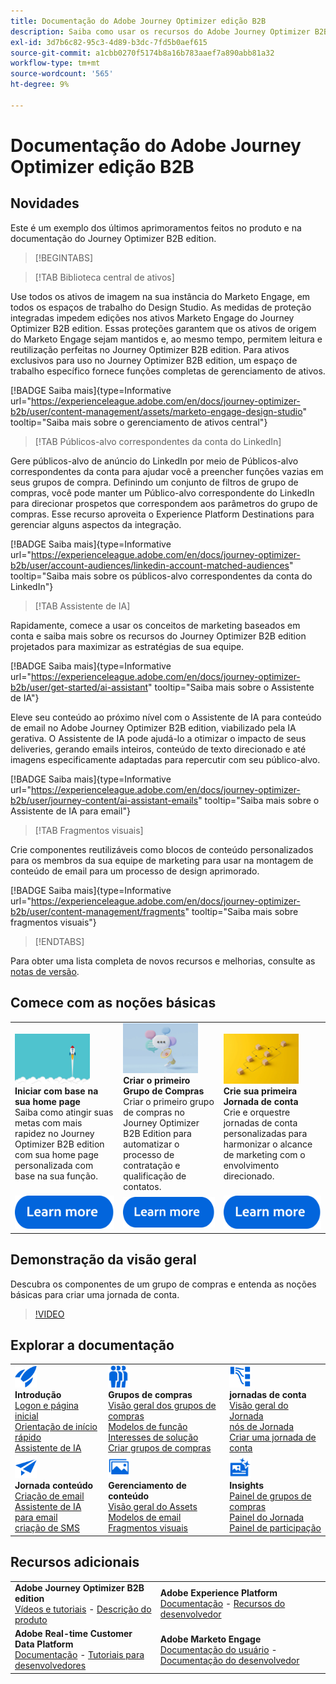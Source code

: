 ```yaml
---
title: Documentação do Adobe Journey Optimizer edição B2B
description: Saiba como usar os recursos do Adobe Journey Optimizer B2B edition para orquestrar jornadas de contas e grupos de compras usando IA gerativa integrada e a automação líder do setor.
exl-id: 3d7b6c82-95c3-4d89-b3dc-7fd5b0aef615
source-git-commit: a1cbb0270f5174b8a16b783aaef7a890abb81a32
workflow-type: tm+mt
source-wordcount: '565'
ht-degree: 9%

---
```


# Documentação do Adobe Journey Optimizer edição B2B

## Novidades

Este é um exemplo dos últimos aprimoramentos feitos no produto e na documentação do Journey Optimizer B2B edition.

>[!BEGINTABS]

>[!TAB Biblioteca central de ativos]

Use todos os ativos de imagem na sua instância do Marketo Engage, em todos os espaços de trabalho do Design Studio. As medidas de proteção integradas impedem edições nos ativos Marketo Engage do Journey Optimizer B2B edition. Essas proteções garantem que os ativos de origem do Marketo Engage sejam mantidos e, ao mesmo tempo, permitem leitura e reutilização perfeitas no Journey Optimizer B2B edition. Para ativos exclusivos para uso no Journey Optimizer B2B edition, um espaço de trabalho específico fornece funções completas de gerenciamento de ativos.

[!BADGE Saiba mais]{type=Informative url="https://experienceleague.adobe.com/en/docs/journey-optimizer-b2b/user/content-management/assets/marketo-engage-design-studio" tooltip="Saiba mais sobre o gerenciamento de ativos central"}

>[!TAB Públicos-alvo correspondentes da conta do LinkedIn]

Gere públicos-alvo de anúncio do LinkedIn por meio de Públicos-alvo correspondentes da conta para ajudar você a preencher funções vazias em seus grupos de compra. Definindo um conjunto de filtros de grupo de compras, você pode manter um Público-alvo correspondente do LinkedIn para direcionar prospetos que correspondem aos parâmetros do grupo de compras. Esse recurso aproveita o Experience Platform Destinations para gerenciar alguns aspectos da integração.

[!BADGE Saiba mais]{type=Informative url="https://experienceleague.adobe.com/en/docs/journey-optimizer-b2b/user/account-audiences/linkedin-account-matched-audiences" tooltip="Saiba mais sobre os públicos-alvo correspondentes da conta do LinkedIn"}

>[!TAB Assistente de IA]

Rapidamente, comece a usar os conceitos de marketing baseados em conta e saiba mais sobre os recursos do Journey Optimizer B2B edition projetados para maximizar as estratégias de sua equipe.

[!BADGE Saiba mais]{type=Informative url="https://experienceleague.adobe.com/en/docs/journey-optimizer-b2b/user/get-started/ai-assistant" tooltip="Saiba mais sobre o Assistente de IA"}

Eleve seu conteúdo ao próximo nível com o Assistente de IA para conteúdo de email no Adobe Journey Optimizer B2B edition, viabilizado pela IA gerativa. O Assistente de IA pode ajudá-lo a otimizar o impacto de seus deliveries, gerando emails inteiros, conteúdo de texto direcionado e até imagens especificamente adaptadas para repercutir com seu público-alvo.

[!BADGE Saiba mais]{type=Informative url="https://experienceleague.adobe.com/en/docs/journey-optimizer-b2b/user/journey-content/ai-assistant-emails" tooltip="Saiba mais sobre o Assistente de IA para email"}

>[!TAB Fragmentos visuais]

Crie componentes reutilizáveis como blocos de conteúdo personalizados para os membros da sua equipe de marketing para usar na montagem de conteúdo de email para um processo de design aprimorado.

[!BADGE Saiba mais]{type=Informative url="https://experienceleague.adobe.com/en/docs/journey-optimizer-b2b/user/content-management/fragments" tooltip="Saiba mais sobre fragmentos visuais"}

>[!ENDTABS]

Para obter uma lista completa de novos recursos e melhorias, consulte as [notas de versão](../user/release-notes/release-notes.md). <!-- Stay up-to-date with the latest changes in our documentation by visiting the [documentation updates page](using/rn/documentation-updates.md).-->

## Comece com as noções básicas

<table style="table-layout:fixed">
  <tr style="border: 0;">
    <td>
    <a href="home-page.md"><img width="120px" src="./assets/launch.png" alt="Lançamento de uso do produto"></a>
    <div><strong>Iniciar com base na sua home page</strong><br/>Saiba como atingir suas metas com mais rapidez no Journey Optimizer B2B edition com sua home page personalizada com base na sua função.</div>
    </td>
      <td>
    <a href="buying-groups/buying-groups-overview.md"><img width="120px" src="./assets/communication.png" alt="Grupos de compra"></a>
    <div><strong>Criar o primeiro Grupo de Compras</strong><br/>Criar o primeiro grupo de compras no Journey Optimizer B2B Edition para automatizar o processo de contratação e qualificação de contatos.</div>
    </td>
    <td>
    <a href="journeys/journey-overview.md"><img width="120px" src="./assets/flow.png" alt="Jornadas da conta"></a>
    <div><strong>Crie sua primeira Jornada de conta</strong><br/>Crie e orquestre jornadas de conta personalizadas para harmonizar o alcance de marketing com o envolvimento direcionado. 
    </div>
    </td>
  </tr>
  <tr style="border: 0;">
    <td align="center"><a href="home-page.md"><img src="../assets/learn-more.svg" alt="Saiba mais"></a></td>
    <td align="center"><a href="buying-groups/buying-groups-overview.md"><img src="../assets/learn-more.svg" alt="Saiba mais"></a></td>
    <td align="center"><a href="journeys/journey-overview.md"><img src="../assets/learn-more.svg" alt="Saiba mais"></a></td>
    </tr>
</table>

## Demonstração da visão geral

Descubra os componentes de um grupo de compras e entenda as noções básicas para criar uma jornada de conta.

>[!VIDEO](https://video.tv.adobe.com/v/3432054?quality=12)

## Explorar a documentação

<table style="table-layout:auto">
  <tr style="border: 0;">
    <td>
      <img src="../assets/do-not-localize/icon-quick-start.svg" width="35px" alt="Introdução"><br/>
      <strong>Introdução</strong><br/><a href="home-page.md">Logon e página inicial</a><br/><a href="./start/get-started.md">Orientação de início rápido</a> <br/><a href="./start/ai-assistant.md">Assistente de IA</a>
    </td>
    <!--
    <td>
      <img src="../assets/do-not-localize/icon-configure.svg" width="35px"><br/>
      <strong>Configuration<br/>administration</strong><br/><a href="using/configuration/channel-surfaces.md">Channel surfaces</a> - <a href="using/configuration/about-data-sources-events-actions.md">Configure journeys</a>  - <a href="using/administration/permissions-overview.md">Access control</a> - <a href="using/administration/sandboxes.md">Sandboxes management</a>
    </td> -->
    <td>
      <img src="../assets/do-not-localize/icon_audience.svg" width="35px" alt="Grupos de compra"><br/>
      <strong>Grupos de compras</strong><br/><a href="./buying-groups/buying-groups-overview.md">Visão geral dos grupos de compras</a><br/><a href="./buying-groups/buying-groups-role-templates.md">Modelos de função</a><br/><a href="./buying-groups/solution-interests.md">Interesses de solução</a><br/><a href="./buying-groups/buying-groups-create.md">Criar grupos de compras</a>
    </td>
    <td>
      <img src="../assets/do-not-localize/icon-paths.svg" width="35px" alt="Jornadas da conta"><br/>
      <strong>jornadas de conta</strong><br/><a href="./journeys/journey-overview.md">Visão geral do Jornada</a><br/><a href="./journeys/journey-nodes.md">nós de Jornada</a><br/><a href="./journeys/journey-overview.md#create-an-account-journey">Criar uma jornada de conta</a>
    </td>
  </tr>
  <tr style="border: 0;">
    <td>
      <img src="../assets/do-not-localize/icon-campaign.svg" width="35px" alt="Criação de conteúdo"><br/>
      <strong>Jornada conteúdo</strong><br/><a href="./content/email-authoring.md">Criação de email</a><br/><a href="./content/ai-assistant-emails.md">Assistente de IA para email</a><br/><a href="./content/sms-authoring.md">criação de SMS</a>
    </td>
        <td>
      <img src="../assets/do-not-localize/icon_assets.svg" width="35px" alt="Ativos de conteúdo"><br/>
      <strong>Gerenciamento de conteúdo</strong><br/><a href="./content/assets-overview.md">Visão geral do Assets</a><br/><a href="./content/email-templates.md">Modelos de email</a><br/><a href="./content/fragments.md">Fragmentos visuais</a>
    </td>
    <td>
      <img src="../assets/do-not-localize/icon-offer.svg" width="35px" alt="Insights e painéis"><br/>
      <strong>Insights</strong><br/><a href="./dashboards/buying-groups-dashboard.md">Painel de grupos de compras</a><br/><a href="./dashboards/journeys-dashboard.md">Painel do Jornada</a><br/><a href="./dashboards/engagement-dashboard.md">Painel de participação</a>
    </td>

</tr>
</table>

## Recursos adicionais

<table style="table-layout:fixed"><tr style="border: 0;">
<tr><td><strong>Adobe Journey Optimizer B2B edition</strong><br/>
<a href="https://experienceleague.adobe.com/en/docs/journey-optimizer-b2b-learn/tutorials/overview" target="_blank">Vídeos e tutoriais</a> - <a href="https://helpx.adobe.com/legal/product-descriptions/adobe-journey-optimizer-b2b.html" target="_blank">Descrição do produto</a> <!-- - <a href="https://www.adobe.com/content/dam/cc/en/security/pdfs/AJO_SecurityOverview.pdf" target="_blank">Security overview (PDF)</a> - <a href="https://developer.adobe.com/journey-optimizer-apis/" target="_blank">APIs reference</a> - <a href="https://experienceleague.adobe.com/tools/ajo-schemas/schema-dictionary.html" target="_blank">Journey Optimizer Schema Dictionary</a> -->
</td>
<td><strong>Adobe Experience Platform</strong><br/>
<a href="https://experienceleague.adobe.com/docs/experience-platform/landing/home.html?lang=pt-BR" target="_blank">Documentação</a> - <a href="https://www.adobe.com/br/experience-platform/documentation-and-developer-resources.html" target="_blank">Recursos do desenvolvedor</a>
</td></tr>
<tr><td><strong>Adobe Real-time Customer Data Platform</strong><br/>
<a href="https://experienceleague.adobe.com/pt-br/docs/experience-platform/rtcdp/home" target="_blank">Documentação</a> - <a href="https://experienceleague.adobe.com/en/docs/platform-learn/getting-started-for-data-architects-and-data-engineers/overview" target="_blank">Tutoriais para desenvolvedores</a>
</td><td><strong>Adobe Marketo Engage</strong><br/>
<a href="https://experienceleague.adobe.com/en/docs/marketo/using/home?lang=pt-BR" target="_blank">Documentação do usuário</a> - <a href="https://experienceleague.adobe.com/en/docs/marketo-developer/marketo/home" target="_blank">Documentação do desenvolvedor</a>
</td>
</tr></table>

